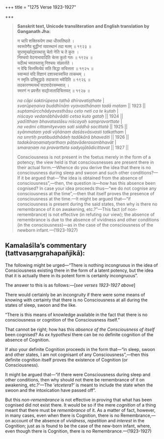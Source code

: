 +++
title = "1275 Verse 1923-1927"

+++
> **Sanskrit text, Unicode transliteration and English translation by Ganganath Jha:** 
>
> न चापि शक्तिरूपेण तथा धीरवतिष्ठते ।  
> स्वरूपेणैव बुद्धीनां व्यवस्थानं तदा मतम् ॥ १९२३ ॥  
> सुप्तमूर्च्छाद्यवस्थासु चेतो नेति च ते कुतः ।  
> निश्चयो वेदनाभावादिति चेत्स कुतो गतः ॥ १९२४ ॥  
> यदीत्थं भवतस्तासु निश्चयः संप्रवर्त्तते ।  
> न वेद्मि चित्तमित्येवं सति सिद्धा सचित्तता ॥ १९२५ ॥  
> स्यान्मतं यदि विज्ञानं दशास्वास्वस्ति तत्कथम् ।  
> न स्मृतिः प्रतिबुद्धादेः तदाकारा भवेदिति ॥ १९२६ ॥  
> तदकारणमत्यर्थं पाटवादेरसम्भवात् ।  
> स्मरणं न प्रवर्त्तेत सद्योजातादिचित्तवत् ॥ १९२७ ॥ 
>
> *na cāpi śaktirūpeṇa tathā dhīravatiṣṭhate* \|  
> *svarūpeṇaiva buddhīnāṃ vyavasthānaṃ tadā matam* \|\| 1923 \|\|  
> *suptamūrcchādyavasthāsu ceto neti ca te kutaḥ* \|  
> *niścayo vedanābhāvāditi cetsa kuto gataḥ* \|\| 1924 \|\|  
> *yadītthaṃ bhavatastāsu niścayaḥ saṃpravarttate* \|  
> *na vedmi cittamityevaṃ sati siddhā sacittatā* \|\| 1925 \|\|  
> *syānmataṃ yadi vijñānaṃ daśāsvāsvasti tatkatham* \|  
> *na smṛtiḥ pratibuddhādeḥ tadākārā bhavediti* \|\| 1926 \|\|  
> *tadakāraṇamatyarthaṃ pāṭavāderasambhavāt* \|  
> *smaraṇaṃ na pravartteta sadyojātādicittavat* \|\| 1927 \|\| 
>
> Consciousness is not present in the foetus merely in the form of a potency; the view held is that consciousnesses are present there in their actual form.—Whence do you derive the idea that there is no consciousness during sleep and swoon and such other conditions?—If it be argued that—“the idea is obtained from the absence of consciousness”,—then, the question is—how has this absence been cognised? In case your idea proceeds thus—“we do not cognise any consciousness at the time”,—then that itself proves the presence of consciousness at the time.—It might be argued that—“if consciousness is present during the said states, then why is there no remembrance of it on awakening, etc.?”—This fact (of non-remembrance) is not effective (in refuting our view); the absence of remembrance is due to the absence of vividness and other conditions (in the consciousness)—as in the case of the consciousness of the newborn infant.—(1923-1927)



## Kamalaśīla’s commentary (tattvasaṃgrahapañjikā):

The following might be urged—“There is nothing incongruous in the idea of Consciousness existing there in the form of a latent potency, but the idea that it is actually there in its potent form is certainly incongruous”.

The answer to this is as follows:—[*see verses 1923-1927 above*]

There would certainly be an incongruity if there were some means of knowing with certainty that there is no Consciousness at all during the states of sleep, swoon and the like.

“There is this means of knowledge available in the fact that there is no consciousness or cognition of the Consciousness itself.”

That cannot be right; how has this *absence of the Consciousness of itself* been cognised? As *ex hypothesi* there can be no definite cognition of the absence of Cognition.

If also your definite Cognition proceeds in the form that—“in sleep, swoon and other states, I am not cognisant of any Consciousness”,—then this definite cognition itself proves the existence of Cognition (or Consciousness).

It might be argued that—“if there were Consciousness during sleep and other conditions, then why should not there be remembrance of it on awakening, etc.?’—The ‘*etcetera*?’ is meant to include the state when the swoon and the intoxication have passed off”.

But this *non-remembrance* is not effective in proving that what has been cognised did not exist there. It would be so if the mere *cognition* of a thing meant that there must be *remembrance* of it. As a matter of fact, however, in many cases, even when there is Cognition, there is no Remembrance,—on account of the absence of *vividness*, *repetition* and *interest* in the Cognition; just as is found to be the case of the new-born infant, where, even though there is Cognition, there is no Remembrance.—(1923-1927)


